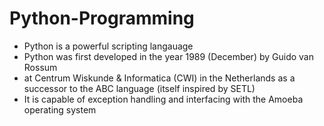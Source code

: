 # Python-Programming
- Python is a powerful scripting langauage 
- Python was first developed in the year 1989 (December) by Guido van Rossum
- at Centrum Wiskunde & Informatica (CWI) in the Netherlands as a successor to the ABC language (itself inspired by SETL) 
- It is capable of exception handling and interfacing with the Amoeba operating system
